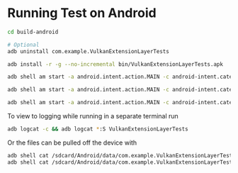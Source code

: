 # Running Test on Android

```bash
cd build-android

# Optional
adb uninstall com.example.VulkanExtensionLayerTests

adb install -r -g --no-incremental bin/VulkanExtensionLayerTests.apk

adb shell am start -a android.intent.action.MAIN -c android-intent.category.LAUNCH -n com.example.VulkanExtensionLayerTests/android.app.NativeActivity --es args --gtest_filter="*Decompression*"

adb shell am start -a android.intent.action.MAIN -c android-intent.category.LAUNCH -n com.example.VulkanExtensionLayerTests/android.app.NativeActivity --es args --gtest_filter="*Sync2Test*"

adb shell am start -a android.intent.action.MAIN -c android-intent.category.LAUNCH -n com.example.VulkanExtensionLayerTests/android.app.NativeActivity --es args --gtest_filter="*ShaderObject*"
```

To view to logging while running in a separate terminal run

```bash
adb logcat -c && adb logcat *:S VulkanExtensionLayerTests
```

Or the files can be pulled off the device with

```bash
adb shell cat /sdcard/Android/data/com.example.VulkanExtensionLayerTests/files/out.txt
adb shell cat /sdcard/Android/data/com.example.VulkanExtensionLayerTests/files/err.txt
```